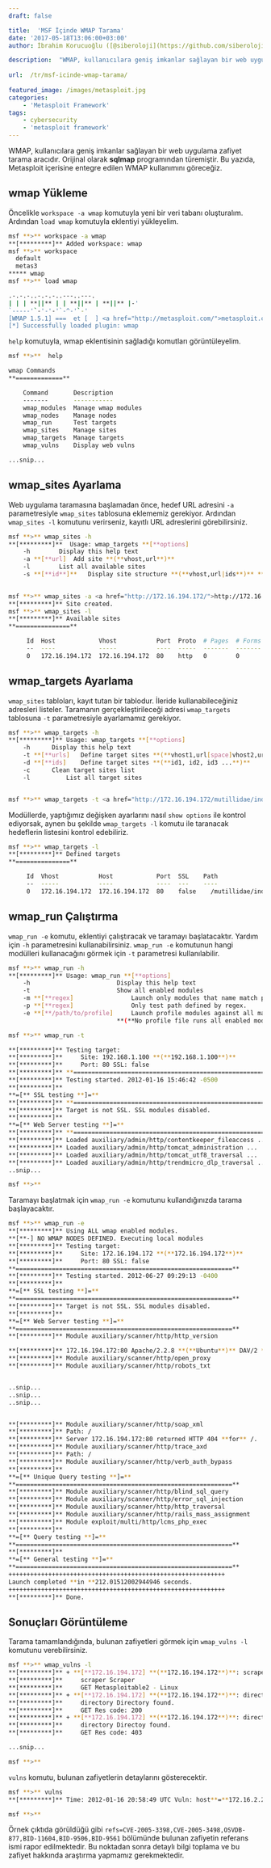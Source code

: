```yaml
---
draft: false

title:  'MSF İçinde WMAP Tarama'
date: '2017-05-18T13:06:00+03:00'
author: İbrahim Korucuoğlu ([@siberoloji](https://github.com/siberoloji))

description:  "WMAP, kullanıcılara geniş imkanlar sağlayan bir web uygulama zafiyet tarama aracıdır. Orijinal olarak\_sqlmap\_programından türemiştir. Bu yazıda, Metasploit içerisine entegre edilen WMAP kullanımını göreceğiz." 
 
url:  /tr/msf-icinde-wmap-tarama/
 
featured_image: /images/metasploit.jpg
categories:
    - 'Metasploit Framework'
tags:
    - cybersecurity
    - 'metasploit framework'
---
```



WMAP, kullanıcılara geniş imkanlar sağlayan bir web uygulama zafiyet tarama aracıdır. Orijinal olarak **sqlmap** programından türemiştir. Bu yazıda, Metasploit içerisine entegre edilen WMAP kullanımını göreceğiz.



## wmap Yükleme



Öncelikle `workspace -a wmap` komutuyla yeni bir veri tabanı oluşturalım. Ardından `load wmap` komutuyla eklentiyi yükleyelim.


```bash
msf **>** workspace -a wmap
**[*********]** Added workspace: wmap
msf **>** workspace 
  default
  metas3
***** wmap
msf **>** load wmap

.-.-.-..-.-.-..---..---.
| | | **||** | | **||** | **||** |-'
`-----'`-'-'-'`-^-'`-'
[WMAP 1.5.1] ===  et [  ] <a href="http://metasploit.com/">metasploit.com</a> 2012
[*] Successfully loaded plugin: wmap
```



`help` komutuyla, wmap eklentisinin sağladığı komutları görüntüleyelim.


```bash
msf **>**  help

wmap Commands
**=============**

    Command       Description
    -------       -----------
    wmap_modules  Manage wmap modules
    wmap_nodes    Manage nodes
    wmap_run      Test targets
    wmap_sites    Manage sites
    wmap_targets  Manage targets
    wmap_vulns    Display web vulns

...snip...
```



## wmap_sites Ayarlama



Web uygulama taramasına başlamadan önce, hedef URL adresini `-a` parametresiyle `wmap_sites` tablosuna eklememiz gerekiyor. Ardından `wmap_sites -l` komutunu verirseniz, kayıtlı URL adreslerini görebilirsiniz.


```bash
msf **>** wmap_sites -h
**[*********]**  Usage: wmap_targets **[**options]
	-h        Display this help text
	-a **[**url]  Add site **(**vhost,url**)**
	-l        List all available sites
	-s **[**id**]**   Display site structure **(**vhost,url|ids**)** **(**level**)**

	
msf **>** wmap_sites -a <a href="http://172.16.194.172/">http://172.16.194.172</a>
**[*********]** Site created.
msf **>** wmap_sites -l
**[*********]** Available sites
**===============**

     Id  Host            Vhost           Port  Proto  # Pages  # Forms
     --  ----            -----           ----  -----  -------  -------
     0   172.16.194.172  172.16.194.172  80    http   0        0
```



## wmap_targets Ayarlama



`wmap_sites` tabloları, kayıt tutan bir tablodur. İleride kullanabileceğiniz adresleri listeler. Taramanın gerçekleştirileceği adresi `wmap_targets` tablosuna `-t` parametresiyle ayarlamamız gerekiyor.


```bash
msf **>** wmap_targets -h
**[*********]** Usage: wmap_targets **[**options]
	-h 		Display this help text
	-t **[**urls]	Define target sites **(**vhost1,url[space]vhost2,url**)** 
	-d **[**ids]	Define target sites **(**id1, id2, id3 ...**)**
	-c 		Clean target sites list
	-l  		List all target sites


msf **>** wmap_targets -t <a href="http://172.16.194.172/mutillidae/index.php">http://172.16.194.172/mutillidae/index.php</a>
```



Modüllerde, yaptığımız değişken ayarlarını nasıl `show options` ile kontrol ediyorsak, aynen bu şekilde `wmap_targets -l` komutu ile taranacak hedeflerin listesini kontrol edebiliriz.


```bash
msf **>** wmap_targets -l
**[*********]** Defined targets
**===============**

     Id  Vhost           Host            Port  SSL    Path
     --  -----           ----            ----  ---    ----
     0   172.16.194.172  172.16.194.172  80    false	/mutillidae/index.php
```



## wmap_run Çalıştırma



`wmap_run -e` komutu, eklentiyi çalıştıracak ve taramayı başlatacaktır. Yardım için `-h` parametresini kullanabilirsiniz. `wmap_run -e` komutunun hangi modülleri kullanacağını görmek için `-t` parametresi kullanılabilir.


```bash
msf **>** wmap_run -h
**[*********]** Usage: wmap_run **[**options]
	-h                        Display this help text
	-t                        Show all enabled modules
	-m **[**regex]                Launch only modules that name match provided regex.
	-p **[**regex]                Only test path defined by regex.
	-e **[**/path/to/profile]     Launch profile modules against all matched targets.
	                          **(**No profile file runs all enabled modules.**)**

msf **>** wmap_run -t

**[*********]** Testing target:
**[*********]** 	Site: 192.168.1.100 **(**192.168.1.100**)**
**[*********]** 	Port: 80 SSL: false
**[*********]** **============================================================**
**[*********]** Testing started. 2012-01-16 15:46:42 -0500
**[*********]** 
**=[** SSL testing **]=**
**[*********]** **============================================================**
**[*********]** Target is not SSL. SSL modules disabled.
**[*********]** 
**=[** Web Server testing **]=**
**[*********]** **============================================================**
**[*********]** Loaded auxiliary/admin/http/contentkeeper_fileaccess ...
**[*********]** Loaded auxiliary/admin/http/tomcat_administration ...
**[*********]** Loaded auxiliary/admin/http/tomcat_utf8_traversal ...
**[*********]** Loaded auxiliary/admin/http/trendmicro_dlp_traversal ...
..snip...

msf **>**
```



Taramayı başlatmak için `wmap_run -e` komutunu kullandığınızda tarama başlayacaktır.


```bash
msf **>** wmap_run -e
**[*********]** Using ALL wmap enabled modules.
**[**-] NO WMAP NODES DEFINED. Executing local modules
**[*********]** Testing target:
**[*********]** 	Site: 172.16.194.172 **(**172.16.194.172**)**
**[*********]** 	Port: 80 SSL: false
**============================================================**
**[*********]** Testing started. 2012-06-27 09:29:13 -0400
**[*********]** 
**=[** SSL testing **]=**
**============================================================**
**[*********]** Target is not SSL. SSL modules disabled.
**[*********]** 
**=[** Web Server testing **]=**
**============================================================**
**[*********]** Module auxiliary/scanner/http/http_version

**[*********]** 172.16.194.172:80 Apache/2.2.8 **(**Ubuntu**)** DAV/2 **(** Powered by PHP/5.2.4-2ubuntu5.10 **)**
**[*********]** Module auxiliary/scanner/http/open_proxy
**[*********]** Module auxiliary/scanner/http/robots_txt


..snip...
..snip...
..snip...


**[*********]** Module auxiliary/scanner/http/soap_xml
**[*********]** Path: /
**[*********]** Server 172.16.194.172:80 returned HTTP 404 **for** /.  Use a different one.
**[*********]** Module auxiliary/scanner/http/trace_axd
**[*********]** Path: /
**[*********]** Module auxiliary/scanner/http/verb_auth_bypass
**[*********]** 
**=[** Unique Query testing **]=**
**============================================================**
**[*********]** Module auxiliary/scanner/http/blind_sql_query
**[*********]** Module auxiliary/scanner/http/error_sql_injection
**[*********]** Module auxiliary/scanner/http/http_traversal
**[*********]** Module auxiliary/scanner/http/rails_mass_assignment
**[*********]** Module exploit/multi/http/lcms_php_exec
**[*********]** 
**=[** Query testing **]=**
**============================================================**
**[*********]** 
**=[** General testing **]=**
**============================================================**
++++++++++++++++++++++++++++++++++++++++++++++++++++++++++++
Launch completed **in **212.01512002944946 seconds.
++++++++++++++++++++++++++++++++++++++++++++++++++++++++++++
**[*********]** Done.
```



## Sonuçları Görüntüleme



Tarama tamamlandığında, bulunan zafiyetleri görmek için `wmap_vulns -l` komutunu verebilirsiniz.


```bash
msf **>** wmap_vulns -l
**[*********]** + **[**172.16.194.172] **(**172.16.194.172**)**: scraper /
**[*********]** 	scraper Scraper
**[*********]** 	GET Metasploitable2 - Linux
**[*********]** + **[**172.16.194.172] **(**172.16.194.172**)**: directory /dav/
**[*********]** 	directory Directory found.
**[*********]** 	GET Res code: 200
**[*********]** + **[**172.16.194.172] **(**172.16.194.172**)**: directory /cgi-bin/
**[*********]** 	directory Directoy found.
**[*********]** 	GET Res code: 403

...snip...

msf **>**
```



`vulns` komutu, bulunan zafiyetlerin detaylarını gösterecektir.


```bash
msf **>** vulns
**[*********]** Time: 2012-01-16 20:58:49 UTC Vuln: host**=**172.16.2.207 port**=**80 proto**=**tcp name**=**auxiliary/scanner/http/options refs**=**CVE-2005-3398,CVE-2005-3498,OSVDB-877,BID-11604,BID-9506,BID-9561

msf **>**
```



Örnek çıktıda görüldüğü gibi `refs=CVE-2005-3398,CVE-2005-3498,OSVDB-877,BID-11604,BID-9506,BID-9561` bölümünde bulunan zafiyetin referans ismi rapor edilmektedir. Bu noktadan sonra detaylı bilgi toplama ve bu zafiyet hakkında araştırma yapmamız gerekmektedir.
